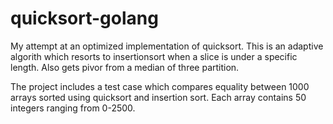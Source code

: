 # quicksort-golang

My attempt at an optimized implementation of quicksort. This is an adaptive algorith which resorts to insertionsort when a slice is under a specific length. Also gets pivor from a median of three partition.

The project includes a test case which compares equality between 1000 arrays sorted using quicksort and insertion sort. Each array contains 50 integers ranging from 0-2500.
